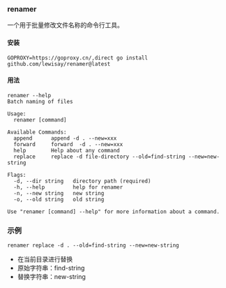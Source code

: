 ### renamer

一个用于批量修改文件名称的命令行工具。

#### 安装
```shell
GOPROXY=https://goproxy.cn/,direct go install github.com/lewisay/renamer@latest
```

#### 用法
```
renamer --help
Batch naming of files

Usage:
  renamer [command]

Available Commands:
  append      append -d . --new=xxx
  forward     forward  -d . --new=xxx
  help        Help about any command
  replace     replace -d file-directory --old=find-string --new=new-string

Flags:
  -d, --dir string   directory path (required)
  -h, --help         help for renamer
  -n, --new string   new string
  -o, --old string   old string

Use "renamer [command] --help" for more information about a command.
```

### 示例
```shell
renamer replace -d . --old=find-string --new=new-string
```
- 在当前目录进行替换
- 原始字符串：find-string
- 替换字符串：new-string



